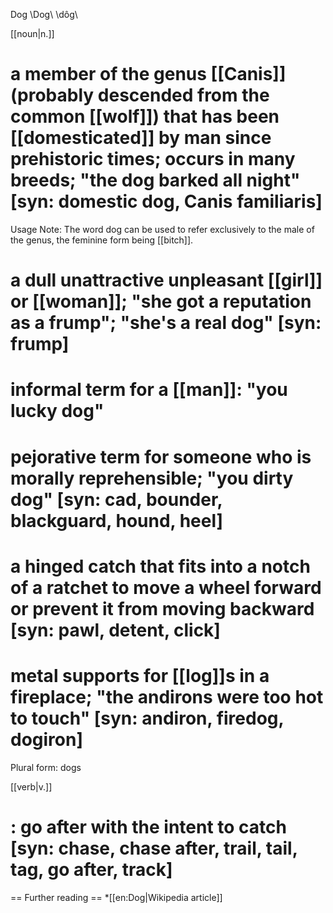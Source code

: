 Dog \Dog\ \dôg\

[[noun|n.]]
# a member of the genus [[Canis]] (probably descended from the common [[wolf]]) that has been [[domesticated]] by man since prehistoric times; occurs in many breeds; "the dog barked all night" [syn: domestic dog, Canis familiaris]
Usage Note: The word dog can be used to refer exclusively to the male of the genus, the feminine form being [[bitch]].
# a dull unattractive unpleasant [[girl]] or [[woman]]; "she got a reputation as a frump"; "she's a real dog" [syn: frump]
# informal term for a [[man]]: "you lucky dog"
# pejorative term for someone who is morally reprehensible; "you dirty dog" [syn: cad, bounder, blackguard, hound, heel]
# a hinged catch that fits into a notch of a ratchet to move a wheel forward or prevent it from moving backward [syn: pawl, detent, click]
# metal supports for [[log]]s in a fireplace; "the andirons were too hot to touch" [syn: andiron, firedog, dogiron]

Plural form: dogs



[[verb|v.]]
# : go after with the intent to catch [syn: chase, chase after, trail, tail, tag, go after, track]



== Further reading ==
*[[en:Dog|Wikipedia article]]